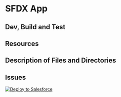 # SFDX  App

## Dev, Build and Test


## Resources


## Description of Files and Directories


## Issues

<a href="https://githubsfdeploy.herokuapp.com?owner=EinsteinAnalyticsPMM&repo=analytics-demo-data-loader&ref=dev-dx">
  <img alt="Deploy to Salesforce"
       src="https://raw.githubusercontent.com/afawcett/githubsfdeploy/master/deploy.png">
</a>
